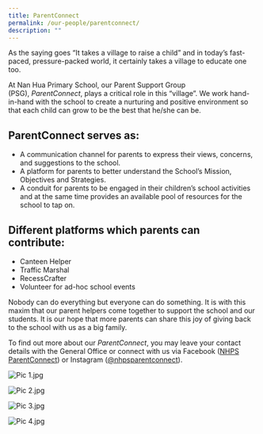 ```yaml
---
title: ParentConnect
permalink: /our-people/parentconnect/
description: ""
---
```

As the saying goes “It takes a village to raise a child” and in today’s fast-paced, pressure-packed world, it certainly takes a village to educate one too.

At Nan Hua Primary School, our Parent Support Group (PSG), _ParentConnect_, plays a critical role in this “village”. We work hand-in-hand with the school to create a nurturing and positive environment so that each child can grow to be the best that he/she can be.

ParentConnect serves as:
------------------------

*   A communication channel for parents to express their views, concerns, and suggestions to the school.
*   A platform for parents to better understand the School’s Mission, Objectives and Strategies.
*   A conduit for parents to be engaged in their children’s school activities and at the same time provides an available pool of resources for the school to tap on.

Different platforms which parents can contribute:
-------------------------------------------------

*   Canteen Helper
*   Traffic Marshal
*   RecessCrafter
*   Volunteer for ad-hoc school events

Nobody can do everything but everyone can do something. It is with this maxim that our parent helpers come together to support the school and our students. It is our hope that more parents can share this joy of giving back to the school with us as a big family.

To find out more about our _ParentConnect_, you may leave your contact details with the General Office or connect with us via Facebook ([NHPS ParentConnect](https://www.facebook.com/NHPS-ParentConnect-166925783810703)) or Instagram ([@nhpsparentconnect](https://www.instagram.com/nhpsparentconnect/)).

![Pic 1.jpg](https://nanhuapri.moe.edu.sg/qql/slot/u732/2020/Our%20People/ParentConnect/Pic%201.jpg)

![Pic 2.jpg](https://nanhuapri.moe.edu.sg/qql/slot/u732/2020/Our%20People/ParentConnect/Pic%202.jpg)

![Pic 3.jpg](https://nanhuapri.moe.edu.sg/qql/slot/u732/2020/Our%20People/ParentConnect/Pic%203.jpg)

![Pic 4.jpg](https://nanhuapri.moe.edu.sg/qql/slot/u732/2020/Our%20People/ParentConnect/Pic%204.jpg)